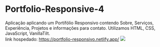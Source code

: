 # Portfolio-Responsive-4
Aplicação aplicando um Portifólio Responsivo contendo Sobre, Serviços, Experiência, Projetos e informações para contato. Utilizamos HTML, CSS, JavaScript, VanillaTilt. <br>
link hospedado: https://portfolio-responsivo.netlify.app/
<img src="https://raw.githubusercontent.com/Suubiprabaxo/Portfolio-Responsive-4/main/preview..png"/>
